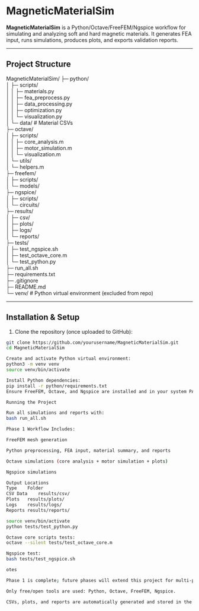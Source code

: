 # MagneticMaterialSim

**MagneticMaterialSim** is a Python/Octave/FreeFEM/Ngspice workflow for simulating and analyzing soft and hard magnetic materials. It generates FEA input, runs simulations, produces plots, and exports validation reports.

---

## **Project Structure**

MagneticMaterialSim/
├─ python/  
│  ├─ scripts/  
│  │  ├─ materials.py  
│  │  ├─ fea_preprocess.py  
│  │  ├─ data_processing.py  
│  │  ├─ optimization.py  
│  │  └─ visualization.py  
│  └─ data/ # Material CSVs  
├─ octave/  
│  ├─ scripts/  
│  │  ├─ core_analysis.m  
│  │  ├─ motor_simulation.m  
│  │  └─ visualization.m  
│  └─ utils/  
│     └─ helpers.m  
├─ freefem/  
│  ├─ scripts/  
│  └─ models/  
├─ ngspice/  
│  ├─ scripts/  
│  └─ circuits/  
├─ results/  
│  ├─ csv/  
│  ├─ plots/  
│  ├─ logs/  
│  └─ reports/  
├─ tests/  
│  ├─ test_ngspice.sh  
│  ├─ test_octave_core.m  
│  └─ test_python.py  
├─ run_all.sh  
├─ requirements.txt  
├─ .gitignore  
├─ README.md  
└─ venv/ # Python virtual environment (excluded from repo)

---

## **Installation & Setup**

1. Clone the repository (once uploaded to GitHub):

```bash
git clone https://github.com/yourusername/MagneticMaterialSim.git
cd MagneticMaterialSim

Create and activate Python virtual environment:
python3 -m venv venv
source venv/bin/activate

Install Python dependencies:
pip install -r python/requirements.txt
Ensure FreeFEM, Octave, and Ngspice are installed and in your system PATH.

Running the Project

Run all simulations and reports with:
bash run_all.sh

Phase 1 Workflow Includes:

FreeFEM mesh generation

Python preprocessing, FEA input, material summary, and reports

Octave simulations (core analysis + motor simulation + plots)

Ngspice simulations

Output Locations
Type	Folder
CSV Data	results/csv/
Plots	results/plots/
Logs	results/logs/
Reports	results/reports/

source venv/bin/activate
python tests/test_python.py

Octave core scripts tests:
octave --silent tests/test_octave_core.m

Ngspice test:
bash tests/test_ngspice.sh

otes

Phase 1 is complete; future phases will extend this project for multi-physics optimization, motor design, and Tesla-specific workflows.

Only free/open tools are used: Python, Octave, FreeFEM, Ngspice.

CSVs, plots, and reports are automatically generated and stored in the results/ subfolders.